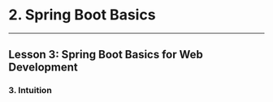 # 2. Spring Boot Basics 
___

## Lesson 3: Spring Boot Basics for Web Development 

### 3. Intuition

